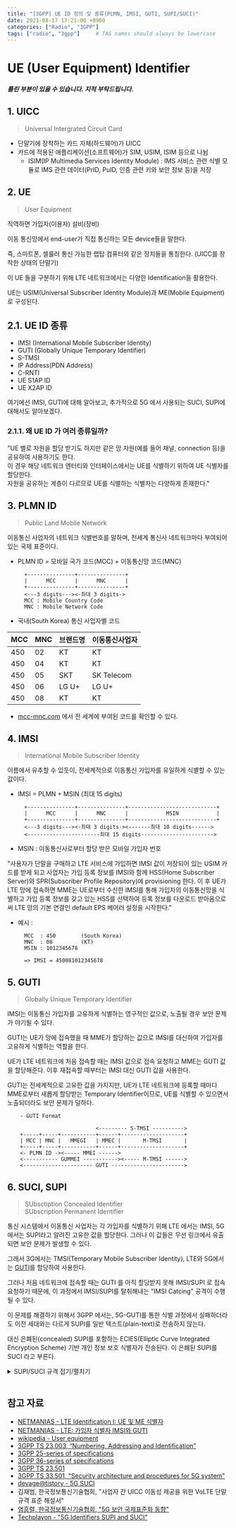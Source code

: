 ```yaml
---
title: "[3GPP] UE ID 정의 및 종류(PLMN, IMSI, GUTI, SUPI/SUCI)"
date: 2021-08-17 17:21:00 +0900
categories: ["Radio", "3GPP"]
tags: ["radio", "3gpp"]     # TAG names should always be lowercase
---
```


# UE (User Equipment) Identifier

##### _틀린 부분이 있을 수 있습니다. 지적 부탁드립니다._

## 1. UICC

> Universal Intergrated Circuit Card

- 단말기에 장착하는 카드 자체(하드웨어)가 UICC
- 카드에 적용된 애플리케이션(소프트웨어)가 SIM, USIM, ISIM 등으로 나뉨
    - ISIM(IP Multimedia Services Identity Module) : IMS 서비스 관련 식별 모듈로 IMS 관련 데이터(PrID, PuID, 인증 관련 키와 보안 정보 등)을 저장

## 2. UE

> User Equipment

직역하면 가입자(이용자) 설비(장비)   

이동 통신망에서 end-user가 직접 통신하는 모든 device들을 말한다.

즉, 스마트폰, 셀룰러 통신 가능한 랩탑 컴퓨터와 같은 장치들을 통칭한다. (UICC를 장착한 상태의 단말기)

이 UE 들을 구분하기 위해 LTE 네트워크에서는 다양한 Identification을 활용한다.

UE는 USIM(Universal Subscriber Identity Module)과 ME(Mobile Equipment)로 구성된다.

## 2.1. UE ID 종류

- IMSI (International Mobile Subscriber Identity)
- GUTI (Globally Unique Temporary Identifier)
- S-TMSI
- IP Address(PDN Address)
- C-RNTI
- UE S1AP ID
- UE X2AP ID

여기에선 IMSI, GUTI에 대해 알아보고, 추가적으로 5G 에서 사용되는 SUCI, SUPI에 대해서도 알아보겠다.

### 2.1.1. 왜 UE ID 가 여러 종류일까?

"UE 별로 자원을 할당 받기도 하지만 같은 망 자원(예를 들어 채널, connection 등)을 공유하여 사용하기도 한다.   
이 경우 해당 네트워크 엔터티와 인터페이스에서는 UE를 식별하기 위하여 UE 식별자를 할당한다.   
자원을 공유하는 계층이 다르므로 UE를 식별하는 식별자는 다양하게 존재한다."


## 3. PLMN ID

> Public Land Mobile Network

이동통신 사업자의 네트워크 식별번호를 말하며, 전세계 통신사 네트워크마다 부여되어 있는 국제 표준이다.

- PLMN ID = 모바일 국가 코드(MCC) + 이동통신망 코드(MNC)

        +---------------+---------------+
        |      MCC      |      MNC      |
        +---------------+---------------+
        <---3 digits---><-최대 3 digits->
        MCC : Mobile Country Code
        MNC : Mobile Network Code

- 국내(South Korea) 통신 사업자별 코드

| MCC | MNC | 브랜드명 | 이동통신사업자 |
| --- | --- | -------- | -------------- |
| 450 | 02  | KT       | KT             |
| 450 | 04  | KT       | KT             |
| 450 | 05  | SKT      | SK Telecom     |
| 450 | 06  | LG U+    | LG U+          |
| 450 | 08  | KT       | KT             |

- [mcc-mnc.com](https://www.mcc-mnc.com/) 에서 전 세계에 부여된 코드를 확인할 수 있다.

## 4. IMSI

> International Mobile Subscriber Identity

이름에서 유추할 수 있듯이, 전세계적으로 이동통신 가입자를 유일하게 식별할 수 있는 값이다.

- IMSI = PLMN + MSIN (최대 15 digits)

        +---------------+---------------+----------------------------+
        |      MCC      |      MNC      |            MSIN            |
        +---------------+---------------+----------------------------+
        <---3 digits---><-최대 3 digits-><-------최대 10 digits------>
        <-----------------------최대 15 digits----------------------->

- MSIN : 이동통신사로부터 할당 받은 모바일 가입자 번호

"사용자가 단말을 구매하고 LTE 서비스에 가입하면 IMSI 값이 저장되어 있는 USIM 카드를 받게 되고 사업자는 가입 등록 정보를 IMSI와 함께 HSS(Home Subscriber Server)와 SPR(Subscriber Profile Repository)에 provisioning 한다. 이 후 UE가 LTE 망에 접속하면 MME는 UE로부터 수신한 IMSI를 통해 가입자의 이동통신망을 식별하고 가입 등록 정보를 갖고 있는 HSS를 선택하여 등록 정보를 다운로드 받아옴으로써 LTE 망의 기본 연결인 default EPS 베어러 설정을 시작한다."

- 예시 :

        MCC  : 450        (South Korea)
        MNC  : 08         (KT)
        MSIN : 1012345678
        
        => IMSI = 450081012345678

## 5. GUTI

> Globally Unique Temporary Identifier

IMSI는 이동통신 가입자를 고유하게 식별하는 영구적인 값으로, 노출될 경우 보안 문제가 야기될 수 있다.

GUTI는 UE가 망에 접속했을 때 MME가 할당하는 값으로 IMSI를 대신하여 가입자를 고유하게 식별하는 역할을 한다.

UE가 LTE 네트워크에 처음 접속할 때는 IMSI 값으로 접속 요청하고 MME는 GUTI 값을 할당해준다. 이후 재접속할 때부터는 IMSI 대신 GUTI 값을 사용한다.

GUTI는 전세계적으로 고유한 값을 가지지만, UE가 LTE 네트워크에 등록할 때마다 MME로부터 새롭게 할당받는 Temporary Identifier이므로, UE를 식별할 수 있으면서 노출되더라도 보안 문제가 덜하다.

        - GUTI Format

                                <--------- S-TMSI ---------->
        +-----+-----+-----------+------+--------------------+
        | MCC | MNC |   MMEGI   | MMEC |       M-TMSI       |
        +-----+-----+-----------+------+--------------------+
        <- PLMN ID -><----- MMEI ------>
        <----------- GUMMEI -----------><----- M-TMSI ------>
        <---------------------- GUTI ----------------------->

## 6. SUCI, SUPI

> SUbsctiption Concealed Identifier   
> SUbscription Permanent Identifier 

통신 시스템에서 이동통신 사업자는 각 가입자를 식별하기 위해 LTE 에서는 IMSI, 5G에서는 SUPI라고 알려진 고유한 값을 할당한다. 그러나 이 값들은 무선 링크에서 유출되면 보안 문제가 발생할 수 있다.

그래서 3G에서는 TMSI(Temporary Mobile Subscriber Identity), LTE와 5G에서는 [GUTI](#5-guti)를 할당하여 사용한다.

그러나 처음 네트워크에 접속할 때는 GUTI 를 아직 할당받지 못해 IMSI/SUPI 로 접속 요청하기 때문에, 이 과정에서 IMSI/SUPI를 탈취해내는 "IMSI Catcing" 공격이 수행될 수 있다.

이 문제를 해결하기 위해서 3GPP 에서는, 5G-GUTI를 통한 식별 과정에서 실패하더라도 이전 세대와는 다르게 SUPI를 일반 텍스트(plain-text)로 전송하지 않는다.

대신 은폐된(concealed) SUPI를 포함하는 ECIES(Elliptic Curve Integrated Encryption Scheme) 기반 개인 정보 보호 식별자가 전송된다. 이 은폐된 SUPI를 SUCI 라고 부른다.

<details>
<summary>SUPI/SUCI 규격 접기/펼치기</summary>

[23.501]에 정의된 SUPI/SUCI

### 5.9	Identifiers

5.9.1	General

Each subscriber in the 5G System shall be allocated one 5G Subscription Permanent Identifier (SUPI) for use within the 3GPP system. The 5G System supports identification of subscriptions independently of identification of the user equipment.

Each UE accessing the 5G System shall be assigned a Permanent Equipment Identifier (PEI). In the scope of this Release, this applies only to devices supporting at least one 3GPP access technology.

The 5G System supports allocation of a temporary identifier (5G-GUTI) in order to support user confidentiality protection.

5.9.2	Subscription Permanent Identifier

A globally unique 5G Subscription Permanent Identifier (SUPI) shall be allocated to each subscriber in the 5G System and provisioned in the UDM/UDR. The SUPI is used only inside 3GPP system, and its privacy is specified in TS 33.501 [29].

The SUPI may contain:

-	an IMSI as defined in TS 23.003 [19], or
-	a network-specific identifier, used for private networks as defined in TS 22.261 [2].

A SUPI containing a network-specific identifier shall take the form of a Network Access Identifier (NAI) using the NAI RFC 7542 [20] based user identification as defined in TS 23.003 [19].

When UE needs to indicate its SUPI to the network (e.g. as part of the Registration procedure), the UE provides the SUPI in concealed form as defined in TS 23.003 [19].

In order to enable roaming scenarios, the SUPI shall contain the address of the home network (e.g. the MCC and MNC in the case of an IMSI based SUPI).

For interworking with the EPC, the SUPI allocated to the 3GPP UE shall always be based on an IMSI to enable the UE to present an IMSI to the EPC.

5.9.2a	Subscription Concealed Identifier

The Subscription Concealed Identifier (SUCI) is a privacy preserving identifier containing the concealed SUPI. It is specified in TS 33.501 [29].

[33.501]에 정의된 SUPI/SUCI

### 6.12	Subscription identifier privacy

6.12.1	Subscription permanent identifier 

In the 5G system, the globally unique 5G subscription permanent identifier is called SUPI as defined in 3GPP TS 23.501 [2]. The SUCI is a privacy preserving identifier containing the concealed SUPI.

The SUPI is privacy protected over-the-air by using the SUCI which is described in clause 6.12.2. Handling of SUPI and privacy provisioning related to concealing the SUPI shall be done according to the requirements specified in clause 5 and details provided in clause 6.12.2.

6.12.2	Subscription concealed identifier

The SUbscription Concealed Identifier, called SUCI, is a privacy preserving identifier containing the concealed SUPI. 

The UE shall generate a SUCI using a protection scheme with the raw public key, i.e. the Home Network Public Key, that was securely provisioned in control of the home network. The protection schemes shall be the ones specified in Annex C of this document or the ones specified by the HPLMN.

The UE shall construct a scheme-input from the subscription identifier part of the SUPI as  follows: 

-	For SUPIs containing IMSI, the subscription identifier part of the SUPI includes the MSIN of the IMSI as defined in TS 23.003 [19]. 
-	For SUPIs taking the form of a NAI, the subscription identifier part of the SUPI includes the "username" portion of the NAI as defined in NAI RFC 7542 [57].

The UE shall execute the protection scheme with the constructed scheme-input as input and take the output as the Scheme Output.

The UE shall not conceal the Home Network Identifier and the Routing Indicator.

For SUPIs containing IMSI, the UE shall construct the SUCI with the following data fields: 

- 	The SUPI Type as defined in TS 23.003 [19] identifies the type of the SUPI concealed in the SUCI. 
-	The Home Network Identifier is set to the MCC and MNC of the IMSI as specified in 23.003 [19]. 
-	The Routing Indicator as specified in TS 23.003 [19].
-	The Protection Scheme Identifier as specified in Annex C of this specification.
-	The Home Network Public Key Identifier as specified in this document and detailed in TS 23.003 [19].
-	The Scheme Output as specified in this document and detailed in TS 23.003 [19].

For SUPIs containing Network Specific Identifier, the UE shall construct the SUCI in NAI format with the following data fields:

-	realm part of the SUCI is set to the realm part of the SUPI.
- 	username part of the SUCI is formatted as specified in TS 23.003 [19] using the SUPI Type, Routing Indicator, the Protection Scheme Identifier, the Home Network Public Key Identifier and the Scheme Output.

NOTE 1: 	The format of the SUPI protection scheme identifiers is defined in Annex C.  

NOTE 2:	The identifier and the format of the Scheme Output are defined by the protection schemes in Annex C. In case of non-null-schemes, the freshness and randomness of the SUCI will be taken care of by the corresponding SUPI protection schemes.

NOTE 2a:	In case of null-scheme being used, the Home Network Public Key Identifier is set to a default value as described in TS 23.003 [19].  

The UE shall include a SUCI only in the following 5G NAS messages:

-	if the UE is sending a Registration Request message of type "initial registration" to a PLMN for which the UE does not already have a 5G-GUTI, the UE shall include a SUCI to the Registration Request message, or
-	if the UE responds to an Identity Request message by which the network requests the UE to provide its permanent identifier,  the UE  includes a  SUCI in the Identity Response message as specified in clause 6.12.4. 
-	if the UE is sending a De-Registration Request message to a PLMN during an initial registration procedure for which the UE did not receive the registration accept message with 5G-GUTI, the UE shall include the SUCI used in the initial registration to the De-Registration Request message.
NOTE 3: 	In response to the Identity Request message, the UE never sends the SUPI. 
The UE shall generate a SUCI using "null-scheme" only in the following cases:
-	if the UE is making an unauthenticated emergency session and it does not have a 5G-GUTI to the chosen PLMN, or 
-	if the home network has configured "null-scheme" to be used, or
- 	if the home network has not provisioned the public key needed to generate a SUCI.

If the operator's decision, indicated by the USIM, is that the USIM shall calculate the SUCI, then the USIM shall not give the ME any parameter for the calculation of the SUCI including the Home Network Public Key Identifier, the Home Network Public Key, and the Protection Scheme Identifier. If the ME determines that the calculation of the SUCI, indicated by the USIM, shall be performed by the USIM, the ME shall delete any previously received or locally cached parameters for the calculation of the SUCI including the SUPI Type, the Routing Indicator, the Home Network Public Key Identifier, the Home Network Public Key and the Protection Scheme Identifier. The operator should use proprietary identifier for protection schemes if the operator chooses that the calculation of the SUCI shall be done in USIM.

If the operator's decision is that ME shall calculate the SUCI, the home network operator shall provision in the USIM an ordered priority list of the protection scheme identifiers that the operator allows. The priority list of protection scheme identifiers in the USIM shall only contain protection scheme identifiers specified in Annex C, and the list may contain one or more protection schemes identifiers. The ME shall read the SUCI calculation information from the USIM, including the SUPI, the SUPI Type, the Routing Indicator, the Home Network Public Key Identifier, the Home Network Public Key and the list of protection scheme identifiers. The ME shall select the protection scheme from its supported schemes that has the highest priority in the list are obtained from the USIM. 

The ME shall calculate the SUCI using the null-scheme if the Home Network Public Key or the priority list are not provisioned in the USIM.

NOTE 4:	The above feature is introduced since additional protection schemes could be specified in the future for a release newer than the ME release. In this case, the protection scheme selected by older MEs may not be the protection scheme with the highest priority in the list of the USIM.

</details><br>



## 참고 자료
- [NETMANIAS - LTE Identification I: UE 및 ME 식별자](https://www.netmanias.com/ko/?m=view&id=techdocs&no=5156)
- [NETMANIAS - LTE: 가입자 식별자 IMSI와 GUTI](https://www.netmanias.com/ko/?m=view&id=blog&no=5375)
- [wikipedia - User equipment](https://en.wikipedia.org/wiki/User_equipment)
- [3GPP TS 23.003, “Numbering, Addressing and Identification”](https://portal.3gpp.org/desktopmodules/Specifications/SpecificationDetails.aspx?specificationId=729)
- [3GPP 25-series of specifications](https://www.3gpp.org/DynaReport/25-series.htm)
- [3GPP 36-series of specifications](https://www.3gpp.org/DynaReport/36-series.htm)
- [3GPP TS 23.501](https://portal.3gpp.org/desktopmodules/Specifications/SpecificationDetails.aspx?specificationId=3144)
- [3GPP TS 33.501, "Security architecture and procedures for 5G system"](https://portal.3gpp.org/desktopmodules/Specifications/SpecificationDetails.aspx?specificationId=3169)
- [devage@tistory - 5G SUCI](https://devage.tistory.com/64)
- 김재범, 한국정보통신기술협회, "사업자 간 UICC 이동성 제공을 위한 VoLTE 단말 규격 표준 해설서"
- [염흥렬, 한국정보통신기술협회, "5G 보안 국제표준화 동향"](https://www.google.com/url?sa=t&rct=j&q=&esrc=s&source=web&cd=&ved=2ahUKEwjjl5KPg6vyAhVPZ94KHceOAogQFnoECBEQAQ&url=https%3A%2F%2Fwww.tta.or.kr%2Fdata%2FreportDown.jsp%3Fnews_num%3D6957&usg=AOvVaw0aClzLVD3yziizbVncVYwz)
- [Techplayon - "5G Identifiers SUPI and SUCI"](https://www.techplayon.com/5g-identifiers-supi-and-suci/)